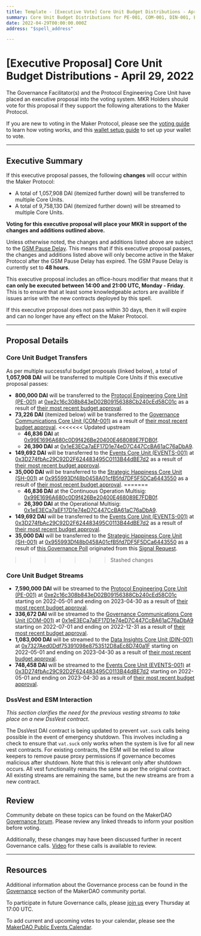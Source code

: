 ```yaml
---
title: Template - [Executive Vote] Core Unit Budget Distributions - April 29, 2022
summary: Core Unit Budget Distributions for PE-001, COM-001, DIN-001, EVENTS-001, and SH-001.
date: 2022-04-29T00:00:00.000Z
address: "$spell_address"

---
```

# [Executive Proposal] Core Unit Budget Distributions - April 29, 2022

The Governance Facilitator(s) and the Protocol Engineering Core Unit have placed an executive proposal into the voting system. MKR Holders should vote for this proposal if they support the following alterations to the Maker Protocol.

If you are new to voting in the Maker Protocol, please see the [voting guide](https://community-development.makerdao.com/en/learn/governance/how-voting-works/) to learn how voting works, and this [wallet setup guide](https://community-development.makerdao.com/en/learn/governance/voting-setup/) to set up your wallet to vote.

---

## Executive Summary

If this executive proposal passes, the following **changes** will occur within the Maker Protocol:
- A total of 1,057,908 DAI (itemized further down) will be transferred to multiple Core Units.
- A total of 9,758,130 DAI (itemized further down) will be streamed to multiple Core Units.

**Voting for this executive proposal will place your MKR in support of the changes and additions outlined above.**

Unless otherwise noted, the changes and additions listed above are subject to the [GSM Pause Delay](https://manual.makerdao.com/parameter-index/core/param-gsm-pause-delay). This means that if this executive proposal passes, the changes and additions listed above will only become active in the Maker Protocol after the GSM Pause Delay has expired. The GSM Pause Delay is currently set to **48 hours**.

This executive proposal includes an office-hours modifier that means that it **can only be executed between 14:00 and 21:00 UTC, Monday - Friday**. This is to ensure that at least some knowledgeable actors are availible if issues arrise with the new contracts deployed by this spell.

If this executive proposal does not pass within 30 days, then it will expire and can no longer have any effect on the Maker Protocol.

---

## Proposal Details


### Core Unit Budget Transfers

As per multiple successful budget proposals (linked below), a total of **1,057,908 DAI** will be transferred to multiple Core Units if this executive proposal passes:

- **800,000 DAI** will be transferred to the [Protocol Engineering Core Unit (PE-001)](https://mips.makerdao.com/mips/details/MIP39c2SP7) at [0xe2c16c308b843eD02B09156388Cb240cEd58C01c](https://etherscan.io/address/0xe2c16c308b843eD02B09156388Cb240cEd58C01c) as a result of [their most recent budget approval](https://vote.makerdao.com/polling/QmWphKJY#poll-detail).
- **73,226 DAI** (itemized below) will be transferred to the [Governance Communications Core Unit (COM-001)](https://mips.makerdao.com/mips/details/MIP39c2SP30) as a result of [their most recent budget approval](https://vote.makerdao.com/polling/QmWQBUi6#poll-detail).
<<<<<<< Updated upstream
	- **46,836 DAI** at [0x99E1696A680c0D9f426Be20400E468089E7FDB0f](https://etherscan.io/address/0x99E1696A680c0D9f426Be20400E468089E7FDB0f).
	- **26,390 DAI** at [0x1eE3ECa7aEF17D1e74eD7C447CcBA61aC76aDbA9](https://etherscan.io/address/0x1eE3ECa7aEF17D1e74eD7C447CcBA61aC76aDbA9).
- **149,692 DAI** will be transferred to the [Events Core Unit (EVENTS-001)](https://mips.makerdao.com/mips/details/MIP39c2SP32) at [0x3D274fbAc29C92D2F624483495C0113B44dBE7d2](https://etherscan.io/address/0x3D274fbAc29C92D2F624483495C0113B44dBE7d2) as a result of [their most recent budget approval](https://vote.makerdao.com/polling/QmSVzGcm#poll-detail).
- **35,000 DAI** will be transferred to the [Strategic Happiness Core Unit (SH-001)](https://mips.makerdao.com/mips/details/MIP39c2SP11) at [0x955993Df48b0458A01cfB5fd7DF5F5DCa6443550](https://etherscan.io/address/0x955993Df48b0458A01cfB5fd7DF5F5DCa6443550) as a result of [their most recent budget approval](https://vote.makerdao.com/polling/QmVdxBE5#poll-detail).
=======
	- **46,836 DAI** at the Continuous Operation Multisig: [0x99E1696A680c0D9f426Be20400E468089E7FDB0f](https://etherscan.io/address/0x99E1696A680c0D9f426Be20400E468089E7FDB0f).
	- **26,390 DAI** at the Operational Multisig: [0x1eE3ECa7aEF17D1e74eD7C447CcBA61aC76aDbA9](https://etherscan.io/address/0x1eE3ECa7aEF17D1e74eD7C447CcBA61aC76aDbA9).
- **149,692	 DAI** will be transferred to the [Events Core Unit (EVENTS-001)](https://mips.makerdao.com/mips/details/MIP39c2SP32) at [0x3D274fbAc29C92D2F624483495C0113B44dBE7d2](https://etherscan.io/address/0x3D274fbAc29C92D2F624483495C0113B44dBE7d2) as a result of [their most recent budget approval](https://vote.makerdao.com/polling/QmSVzGcm#poll-detail).
- **35,000 DAI** will be transferred to the [Strategic Happiness Core Unit (SH-001)](https://mips.makerdao.com/mips/details/MIP39c2SP11) at [0x955993Df48b0458A01cfB5fd7DF5F5DCa6443550](https://etherscan.io/address/0x955993Df48b0458A01cfB5fd7DF5F5DCa6443550) as a result of [this Governance Poll](https://vote.makerdao.com/polling/QmVdxBE5#poll-detail) originated from this [Signal Request](https://forum.makerdao.com/t/signal-request-extend-shcu-sh-001-budget-until-may-governance-cycle/14511).
>>>>>>> Stashed changes

### Core Unit Budget Streams

- **7,590,000 DAI** will be streamed to the [Protocol Engineering Core Unit (PE-001)](https://mips.makerdao.com/mips/details/MIP39c2SP7) at [0xe2c16c308b843eD02B09156388Cb240cEd58C01c](https://etherscan.io/address/0xe2c16c308b843eD02B09156388Cb240cEd58C01c) starting on 2022-05-01 and ending on 2023-04-30 as a result of [their most recent budget approval](https://vote.makerdao.com/polling/QmWphKJY#poll-detail).
- **336,672 DAI** will be streamed to the [Governance Communications Core Unit (COM-001)](https://mips.makerdao.com/mips/details/MIP39c2SP30) at [0x1eE3ECa7aEF17D1e74eD7C447CcBA61aC76aDbA9](https://etherscan.io/address/0x1eE3ECa7aEF17D1e74eD7C447CcBA61aC76aDbA9) starting on 2022-07-01 and ending on 2022-12-31 as a result of [their most recent budget approval](https://vote.makerdao.com/polling/QmWQBUi6#poll-detail).
- **1,083,000 DAI** will be streamed to the [Data Insights Core Unit (DIN-001)](https://mips.makerdao.com/mips/details/MIP39c2SP31) at [0x7327Aed0Ddf75391098e8753512D8aEc8D740a1F](https://etherscan.io/address/0x7327Aed0Ddf75391098e8753512D8aEc8D740a1F) starting on 2022-05-01 and ending on 2023-04-30 as a result of [their most recent budget approval](https://vote.makerdao.com/polling/Qme3VaY4#poll-detail).
- **748,458 DAI** will be streamed to the [Events Core Unit (EVENTS-001)](https://mips.makerdao.com/mips/details/MIP39c2SP32) at [0x3D274fbAc29C92D2F624483495C0113B44dBE7d2](https://etherscan.io/address/0x3D274fbAc29C92D2F624483495C0113B44dBE7d2) starting on 2022-05-01 and ending on 2023-04-30 as a result of [their most recent budget approval](https://vote.makerdao.com/polling/QmSVzGcm#poll-detail).

### DssVest and ESM Interaction

_This section clarifies the need for the previous vesting streams to take place on a new DssVest contract_.

The DssVest DAI contract is being updated to prevent `vat.suck` calls being possible in the event of emergency shutdown. This involves including a check to ensure that `vat.suck` only works when the system is live for all new vest contracts. For existing contracts, the ESM will be relied to allow keepers to remove pause proxy permissions if governance becomes malicious after shutdown. Note that this is relevant only after shutdown occurs. All vest functionality remains the same as per the original contract. All existing streams are remaining the same, but the new streams are from a new contract.


## Review

Community debate on these topics can be found on the MakerDAO [Governance forum](https://forum.makerdao.com/). Please review any linked threads to inform your position before voting.

Additionally, these changes may have been discussed further in recent Governance calls. [Video](https://www.youtube.com/playlist?list=PLLzkWCj8ywWNq5-90-Id6VPSsrk4OWVan) for these calls is available to review.

---

## Resources

Additional information about the Governance process can be found in the [Governance](https://community-development.makerdao.com/en/learn/governance) section of the MakerDAO community portal.

To participate in future Governance calls, please [join us](https://github.com/makerdao/community/tree/master/governance/governance-and-risk-meetings) every Thursday at 17:00 UTC.

To add current and upcoming votes to your calendar, please see the [MakerDAO Public Events Calendar](https://calendar.google.com/calendar/embed?src=makerdao.com_3efhm2ghipksegl009ktniomdk%40group.calendar.google.com&ctz=UTC&mode=week&showCalendars=0&showPrint=0).
